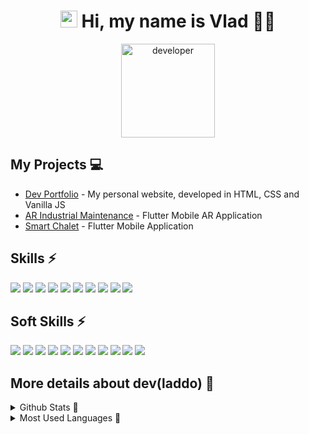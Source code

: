 
<h1 align="center"><img src="https://media.giphy.com/media/hvRJCLFzcasrR4ia7z/giphy.gif" width=27px height=27px></img> Hi, my name is Vlad 🧛🏻</h1>

<p align="center">
  <img src="https://media.giphy.com/media/487L0pNZKONFN01oHO/giphy.gif" width="150px" title="developer">
</p>


## My Projects 💻
- [Dev Portfolio](https://thevladdo.netlify.app) - My personal website, developed in HTML, CSS and Vanilla JS
- [AR Industrial Maintenance](https://github.com/thevladdo/AR_Industrial_Maintenance) - Flutter Mobile AR Application
- [Smart Chalet](https://github.com/thevladdo/Smart_Chalet) - Flutter Mobile Application

## Skills ⚡️
[![](https://img.shields.io/badge/React-5ed4f4?style=for-the-badge&logo=react&logoColor=22272E&labelColor=f0f0f0)](https://reactjs.org/)
![](https://img.shields.io/badge/JavaScript-EFD948?style=for-the-badge&logo=javascript&logoColor=22272E&labelColor=f0f0f0)
![](https://img.shields.io/badge/HTML5-orange?style=for-the-badge&logo=html5&logoColor=22272E&labelColor=f0f0f0)
[![](https://img.shields.io/badge/Mongodb-53A34E?style=for-the-badge&logo=mongodb&logoColor=22272E&labelColor=f0f0f0)](https://www.mongodb.com/)
[![](https://img.shields.io/badge/SASS-CF6B9E?style=for-the-badge&logo=sass&logoColor=22272E&labelColor=f0f0f0)](https://sass-lang.com/)
![](https://img.shields.io/badge/CSS3-1572B6?style=for-the-badge&logo=css3&logoColor=22272E&labelColor=f0f0f0)
[![](https://img.shields.io/badge/flutter-3399ff?style=for-the-badge&logo=flutter&logoColor=22272E&labelColor=f0f0f0)](https://flutter.dev/)
[![](https://img.shields.io/badge/SPRING-6DB33F?style=for-the-badge&logo=spring&logoColor=22272E&labelColor=f0f0f0)](https://spring.io)
[![](https://img.shields.io/badge/DART-0175C2?style=for-the-badge&logo=dart&logoColor=22272E&labelColor=f0f0f0)](https://dart.dev/)
[![](https://img.shields.io/badge/SPRINGBOOT-6DB33F?style=for-the-badge&logo=springboot&logoColor=22272E&labelColor=f0f0f0)](https://spring.io/projects/spring-boot)

## Soft Skills ⚡️
![](https://img.shields.io/badge/Decision%20making-2D333B?style=for-the-badge)
![](https://img.shields.io/badge/Problem%20solving-2D333B?style=for-the-badge)
![](https://img.shields.io/badge/Teamwork-2D333B?style=for-the-badge)
![](https://img.shields.io/badge/Communication%20skills-2D333B?style=for-the-badge)
![](https://img.shields.io/badge/commitment-2D333B?style=for-the-badge)
![](https://img.shields.io/badge/leadership-2D333B?style=for-the-badge)
![](https://img.shields.io/badge/stress%20resistance-2D333B?style=for-the-badge)
![](https://img.shields.io/badge/Emotional%20intelligence-2D333B?style=for-the-badge)
![](https://img.shields.io/badge/Presentation%20skills-2D333B?style=for-the-badge)
![](https://img.shields.io/badge/creativity-2D333B?style=for-the-badge)
![](https://img.shields.io/badge/Time%20management%20and%20organization-2D333B?style=for-the-badge)


 ## More details about dev(laddo) 🧲
<details>
    <summary> Github Stats 🫡</summary>
<img align="center" alt="Github Stats" src="https://github-readme-stats.vercel.app/api?username=thevladdo&count_private=true&show_icons=true&theme=dark" />
</details>
<details>
    <summary> Most Used Languages 👀</summary>
<img align="center" alt="Most Used" src="https://github-readme-stats.vercel.app/api/top-langs/?username=thevladdo&theme=dark&layout=compact" />
</details>
